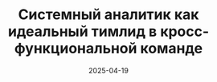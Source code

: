 ---
title: "Системный аналитик как идеальный тимлид в кросс-функциональной команде"
date: 2025-04-19
type: "events"
role: "Спикер"
location: "Ульяновск"
source_url: "https://ul25.nastachku.ru/системный-аналитик-как-идеальный-тимлид-в-кросс-функциональной-команде"
---